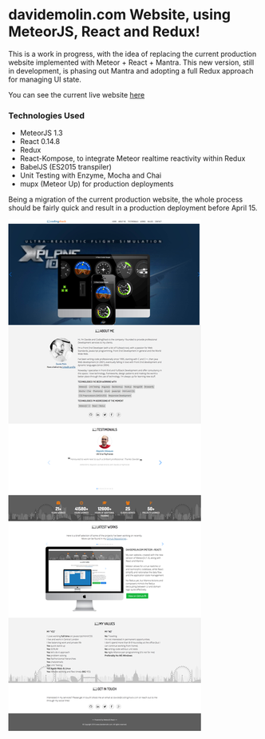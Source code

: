 davidemolin.com Website, using MeteorJS, React and Redux!
==========================================================================

This is a work in progress, with the idea of replacing the current production website implemented with Meteor + React + Mantra.
This new version, still in development, is phasing out Mantra and adopting a full Redux approach for managing UI state.

You can see the current live website [here](http://davidemolin.com)

### Technologies Used ###

- MeteorJS 1.3
- React 0.14.8
- Redux
- React-Kompose, to integrate Meteor realtime reactivity within Redux
- BabelJS (ES2015 transpiler)
- Unit Testing with Enzyme, Mocha and Chai
- mupx (Meteor Up) for production deployments

Being a migration of the current production website, the whole process should be fairly quick and result in a production deployment before April 15.

![ScreenShot](/README/davidemolin.png?raw=true)

